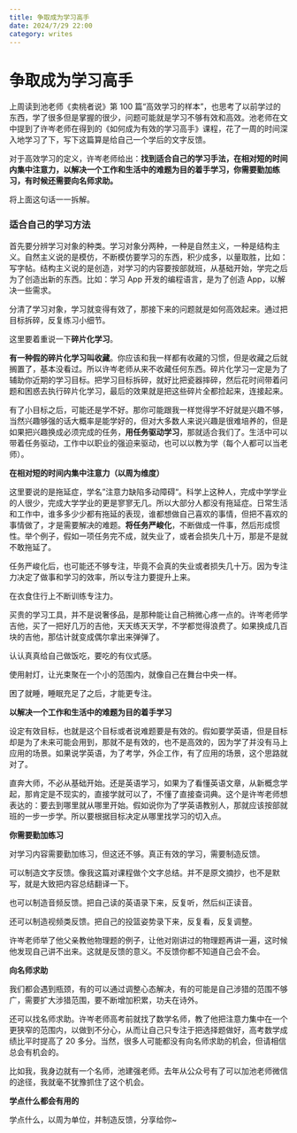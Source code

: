 ```yaml
---
title: 争取成为学习高手
date: 2024/7/29 22:00
category: writes
---
```


# 争取成为学习高手

上周读到池老师《卖桃者说》第 100 篇“高效学习的样本”，也思考了以前学过的东西，学了很多但是掌握的很少，问题可能就是学习不够有效和高效。池老师在文中提到了许岑老师在得到的《如何成为有效的学习高手》课程，花了一周的时间深入地学习了下，写下这篇算是给自己一个学后的文字反馈。

对于高效学习的定义，许岑老师给出：**找到适合自己的学习手法，在相对短的时间内集中注意力，以解决一个工作和生活中的难题为目的着手学习，你需要勤加练习，有时候还需要向名师求助。**

将上面这句话一一拆解。

### 适合自己的学习方法

首先要分辨学习对象的种类。学习对象分两种，一种是自然主义，一种是结构主义。自然主义说的是模仿，不断模仿要学习的东西，积少成多，以量取胜，比如：写字帖。结构主义说的是创造，对学习的内容要按部就班，从基础开始，学完之后为了创造出新的东西。比如：学习 App 开发的编程语言，是为了创造 App，以解决一些需求。

分清了学习对象，学习就变得有效了，那接下来的问题就是如何高效起来。通过把目标拆碎，反复练习小细节。

这里要着重说一下**碎片化学习**。

**有一种假的碎片化学习叫收藏**。你应该和我一样都有收藏的习惯，但是收藏之后就搁置了，基本没看过。所以许岑老师从来不收藏任何东西。碎片化学习一定是为了辅助你近期的学习目标。把学习目标拆碎，就好比把瓷器摔碎，然后花时间带着问题和困惑去执行碎片化学习，最后的效果就是把这些碎片全都捡起来，连接起来。

有了小目标之后，可能还是学不好。那你可能跟我一样觉得学不好就是兴趣不够，当然兴趣够强的话大概率是能学好的，但对大多数人来说兴趣是很难培养的，但是如果把兴趣换成必须完成的任务，**用任务驱动学习**，那就适合我们了。生活中可以带着任务驱动，工作中以职业的强迫来驱动，也可以以教为学（每个人都可以当老师）。

**在相对短的时间内集中注意力（以周为维度）**

这里要说的是拖延症，学名”注意力缺陷多动障碍“。科学上这种人，完成中学学业的人很少，完成大学学业的更是寥寥无几。所以大部分人都没有拖延症。日常生活和工作中，谁多多少少都有拖延的表现，谁都想做自己喜欢的事情，但把不喜欢的事情做了，才是需要解决的难题。**将任务严峻化**，不断做成一件事，然后形成惯性。举个例子，假如一项任务完不成，就失业了，或者会损失几十万，那是不是就不敢拖延了。

任务严峻化后，也可能还不够专注，毕竟不会真的失业或者损失几十万。因为专注力决定了做事和学习的效率，所以专注力要提升上来。

在衣食住行上不断训练专注力。

买贵的学习工具，并不是说奢侈品，是那种能让自己稍微心疼一点的。许岑老师学吉他，买了一把好几万的吉他，天天练天天学，不学都觉得浪费了。如果换成几百块的吉他，那估计就变成偶尔拿出来弹弹了。

认认真真给自己做饭吃，要吃的有仪式感。

使用射灯，让光束聚在一个小的范围内，就像自己在舞台中央一样。

困了就睡，睡眠充足了之后，才能更专注。

**以解决一个工作和生活中的难题为目的着手学习**

设定有效目标，也就是这个目标或者说难题要是有效的。假如要学英语，但是目标却是为了未来可能会用到，那就不是有效的，也不是高效的，因为学了并没有马上应用的场景。如果说学英语，为了考学，外企工作，有了应用的场景，这个思路就对了。

直奔大师，不必从基础开始。还是英语学习，如果为了看懂英语文章，从新概念学起，那肯定是不现实的，直接学就可以了，不懂了直接查词典。这个是许岑老师想表达的：要去到哪里就从哪里开始。假如说你为了学英语教别人，那就应该按部就班的一步一步学。所以要根据目标决定从哪里找学习的切入点。

**你需要勤加练习**

对学习内容需要勤加练习，但这还不够。真正有效的学习，需要制造反馈。

可以制造文字反馈。像我这篇对课程做个文字总结。并不是原文摘抄，也不是默写，就是大致把内容总结翻译一下。

也可以制造音频反馈。把自己读的英语录下来，反复听，然后纠正读音。

还可以制造视频类反馈。把自己的投篮姿势录下来，反复看，反复调整。

许岑老师举了他父亲教他物理题的例子，让他对刚讲过的物理题再讲一遍，这时候他发现自己讲不出来。这就是反馈的意义。不反馈你都不知道自己会不会。

**向名师求助**

我们都会遇到瓶颈，有的可以通过调整心态解决，有的可能是自己涉猎的范围不够广，需要扩大涉猎范围，要不断增加积累，功夫在诗外。

还可以找名师求助。许岑老师高考前就找了数学名师，教了他把注意力集中在一个更狭窄的范围内，以做到不分心，从而让自己只专注于把选择题做好，高考数学成绩比平时提高了 20 多分。当然，很多人可能都没有向名师求助的机会，但请相信总会有机会的。

比如我，我身边就有一个名师，池建强老师。去年从公众号有了可以加池老师微信的途径，我就毫不犹豫抓住了这个机会。

**学点什么都会有用的**

学点什么，以周为单位，并制造反馈，分享给你~
